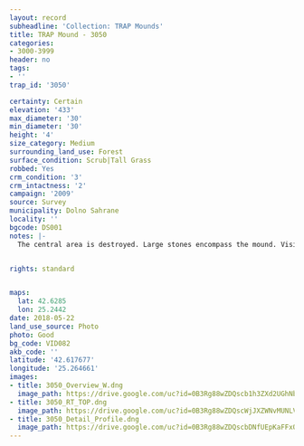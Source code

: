 ```yaml
---
layout: record
subheadline: 'Collection: TRAP Mounds'
title: TRAP Mound - 3050
categories:
- 3000-3999
header: no
tags:
- ''
trap_id: '3050'

certainty: Certain
elevation: '433'
max_diameter: '30'
min_diameter: '30'
height: '4'
size_category: Medium
surrounding_land_use: Forest
surface_condition: Scrub|Tall Grass
robbed: Yes
crm_condition: '3'
crm_intactness: '2'
campaign: '2009'
source: Survey
municipality: Dolno Sahrane
locality: ''
bgcode: DS001
notes: |-
  The central area is destroyed. Large stones encompass the mound. Visible soil structure in profile.


rights: standard


maps:
  lat: 42.6285
  lon: 25.2442
date: 2018-05-22
land_use_source: Photo
photo: Good
bg_code: VID082
akb_code: ''
latitude: '42.617677'
longitude: '25.264661'
images:
- title: 3050_Overview_W.dng
  image_path: https://drive.google.com/uc?id=0B3Rg88wZDQscb1h3ZXd2UGhNb2s
- title: 3050_RT_TOP.dng
  image_path: https://drive.google.com/uc?id=0B3Rg88wZDQscWjJXZWNvMUNLVWs
- title: 3050_Detail_Profile.dng
  image_path: https://drive.google.com/uc?id=0B3Rg88wZDQscbDNfUEpKaFFxOGs
---
```

